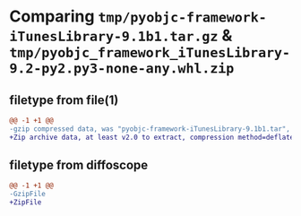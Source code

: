# Comparing `tmp/pyobjc-framework-iTunesLibrary-9.1b1.tar.gz` & `tmp/pyobjc_framework_iTunesLibrary-9.2-py2.py3-none-any.whl.zip`

## filetype from file(1)

```diff
@@ -1 +1 @@
-gzip compressed data, was "pyobjc-framework-iTunesLibrary-9.1b1.tar", last modified: Sun Mar 26 11:44:33 2023, max compression
+Zip archive data, at least v2.0 to extract, compression method=deflate
```

## filetype from diffoscope

```diff
@@ -1 +1 @@
-GzipFile
+ZipFile
```

